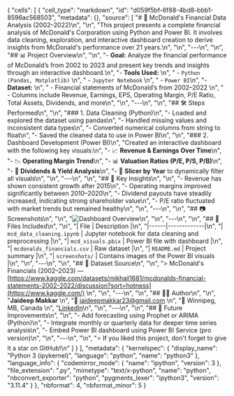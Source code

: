 {
 "cells": [
  {
   "cell_type": "markdown",
   "id": "d059f5bf-6f88-4bd8-bbb1-8596ac568503",
   "metadata": {},
   "source": [
    "# 🍟 McDonald's Financial Data Analysis (2002–2022)\n",
    "\n",
    "This project presents a complete financial analysis of McDonald's Corporation using Python and Power BI. It involves data cleaning, exploration, and interactive dashboard creation to derive insights from McDonald's performance over 21 years.\n",
    "\n",
    "---\n",
    "\n",
    "## 📊 Project Overview\n",
    "\n",
    "- **Goal:** Analyze the financial performance of McDonald’s from 2002 to 2023 and present key trends and insights through an interactive dashboard.\n",
    "- **Tools Used:**  \n",
    "  - `Python (Pandas, Matplotlib)`  \n",
    "  - `Jupyter Notebook`  \n",
    "  - `Power BI`\n",
    "- **Dataset:**  \n",
    "  - Financial statements of McDonald’s from 2002–2022  \n",
    "  - Columns include Revenue, Earnings, EPS, Operating Margin, P/E Ratio, Total Assets, Dividends, and more\n",
    "\n",
    "---\n",
    "\n",
    "## 🛠️ Steps Performed\n",
    "\n",
    "### 1. Data Cleaning (Python)\n",
    "- Loaded and explored the dataset using pandas\n",
    "- Handled missing values and inconsistent data types\n",
    "- Converted numerical columns from string to float\n",
    "- Saved the cleaned data to use in Power BI\n",
    "\n",
    "### 2. Dashboard Development (Power BI)\n",
    "Created an interactive dashboard with the following key visuals:\n",
    "- 📈 **Revenue & Earnings Over Time**\n",
    "- 📉 **Operating Margin Trend**\n",
    "- 📊 **Valuation Ratios (P/E, P/S, P/B)**\n",
    "- 💸 **Dividends & Yield Analysis**\n",
    "- 📅 **Slicer by Year** to dynamically filter all visuals\n",
    "\n",
    "---\n",
    "\n",
    "## 📌 Key Insights\n",
    "\n",
    "- Revenue has shown consistent growth after 2015\n",
    "- Operating margins improved significantly between 2010–2020\n",
    "- Dividend payouts have steadily increased, indicating strong shareholder value\n",
    "- P/E ratio fluctuated with market trends but remained healthy\n",
    "\n",
    "---\n",
    "\n",
    "## 📷 Screenshots\n",
    "\n",
    "![Dashboard Overview](./screenshots/dashboard_overview.png)\n",
    "\n",
    "---\n",
    "\n",
    "## 📁 Files Included\n",
    "\n",
    "| File | Description |\n",
    "|------|-------------|\n",
    "| `mcd_data_cleaning.ipynb` | Jupyter notebook for data cleaning and preprocessing |\n",
    "| `mcd_visuals.pbix` | Power BI file with dashboard |\n",
    "| `mcdonalds_financials.csv` | Raw dataset |\n",
    "| `README.md` | Project summary |\n",
    "| `screenshots/` | Contains images of the Power BI visuals |\n",
    "\n",
    "---\n",
    "\n",
    "## 🔗 Dataset Source\n",
    "\n",
    "> McDonald's Financials (2002–2023) — [https://www.kaggle.com/datasets/mikhail1681/mcdonalds-financial-statements-2002-2022/discussion?sort=hotness](https://www.kaggle.com/)  \n",
    "\n",
    "---\n",
    "\n",
    "## 🙋‍♂️ Author\n",
    "\n",
    "**Jaideep Makkar**  \n",
    "📧 jaideepmakkar23@gmail.com  \n",
    "📍 Winnipeg, MB, Canada  \n",
    "[LinkedIn](https://www.linkedin.com/in/jaideepmakkar/)\n",
    "\n",
    "---\n",
    "\n",
    "## 🧠 Future Improvements\n",
    "\n",
    "- Add forecasting using Prophet or ARIMA (Python)\n",
    "- Integrate monthly or quarterly data for deeper time series analysis\n",
    "- Embed Power BI dashboard using Power BI Service (pro version)\n",
    "\n",
    "---\n",
    "\n",
    "⭐ If you liked this project, don't forget to give it a star on GitHub!\n"
   ]
  }
 ],
 "metadata": {
  "kernelspec": {
   "display_name": "Python 3 (ipykernel)",
   "language": "python",
   "name": "python3"
  },
  "language_info": {
   "codemirror_mode": {
    "name": "ipython",
    "version": 3
   },
   "file_extension": ".py",
   "mimetype": "text/x-python",
   "name": "python",
   "nbconvert_exporter": "python",
   "pygments_lexer": "ipython3",
   "version": "3.11.4"
  }
 },
 "nbformat": 4,
 "nbformat_minor": 5
}
